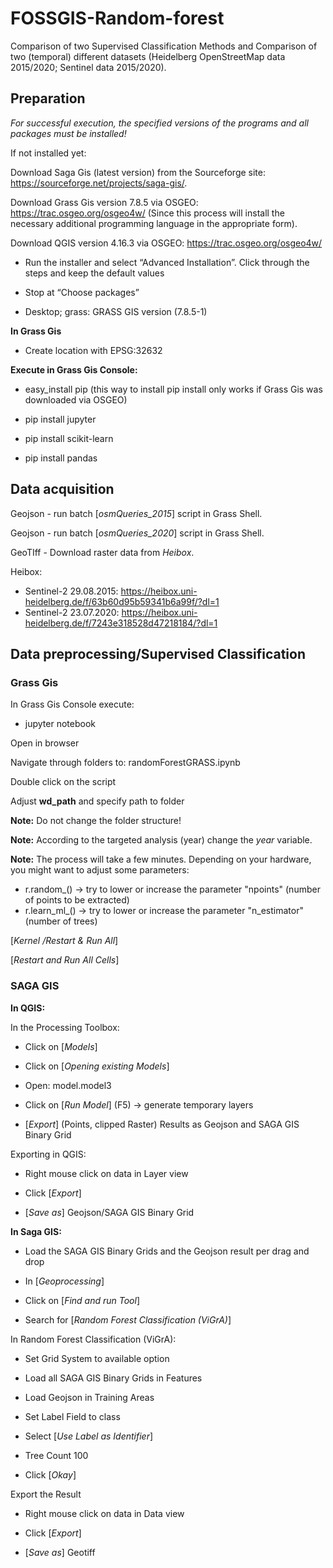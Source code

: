 # FOSSGIS-Random-forest
Comparison of two Supervised Classification Methods and Comparison of two (temporal) different datasets (Heidelberg OpenStreetMap data 2015/2020; Sentinel data 2015/2020).


<h2>Preparation</h2>

*For successful execution, the specified versions of the programs and all packages must be installed!*


If not installed yet:

Download Saga Gis (latest version) from the Sourceforge site: https://sourceforge.net/projects/saga-gis/.

Download Grass Gis version 7.8.5 via OSGEO: https://trac.osgeo.org/osgeo4w/ (Since this process will install the necessary additional programming language in the appropriate form). 

Download QGIS version 4.16.3 via OSGEO: https://trac.osgeo.org/osgeo4w/

- Run the installer and select “Advanced Installation”. Click through the steps and keep the default values

- Stop at “Choose packages”

- Desktop; grass: GRASS GIS version (7.8.5-1)

__In Grass Gis__

- Create location with EPSG:32632

__Execute in Grass Gis Console:__

- easy_install pip (this way to install pip install only works if Grass Gis was downloaded via OSGEO)

- pip install jupyter

- pip install scikit-learn

- pip install pandas


<h2>Data acquisition</h2>

Geojson   - run batch [*osmQueries_2015*] script in Grass Shell. 

Geojson   - run batch [*osmQueries_2020*] script in Grass Shell. 

GeoTIff - Download raster data from *Heibox*.  

Heibox: 
- Sentinel-2 29.08.2015: https://heibox.uni-heidelberg.de/f/63b60d95b59341b6a99f/?dl=1
- Sentinel-2 23.07.2020: https://heibox.uni-heidelberg.de/f/7243e318528d47218184/?dl=1

<h2>Data preprocessing/Supervised Classification</h2>

<h3>Grass Gis</h3>

In Grass Gis Console execute:

- jupyter notebook

Open in browser

Navigate through folders to: randomForestGRASS.ipynb

Double click on the script

Adjust __wd_path__ and specify path to folder

__Note:__ Do not change the folder structure!

__Note:__ According to the targeted analysis (year) change the *year* variable.

__Note:__ The process will take a few minutes. Depending on your hardware, you might want to adjust some parameters: 
- r.random_() -> try to lower or increase the parameter "npoints" (number of points to be extracted)
- r.learn_ml_() -> try to lower or increase the parameter "n_estimator" (number of trees)

[*Kernel /Restart & Run All*]

[*Restart and Run All Cells*]

<h3>SAGA GIS</h3>

__In QGIS:__

In the Processing Toolbox:

- Click on [*Models*]

- Click on [*Opening existing Models*] 

- Open: model.model3

- Click on [*Run Model*] (F5) -> generate temporary layers

- [*Export*] (Points, clipped Raster) Results as Geojson and SAGA GIS Binary Grid 
 
Exporting in QGIS:

- Right mouse click on data in Layer view  

- Click [*Export*] 

- [*Save as*] Geojson/SAGA GIS Binary Grid 

__In Saga GIS:__

- Load the SAGA GIS Binary Grids and the Geojson result per drag and drop

- In [*Geoprocessing*]  

- Click on [*Find and run Tool*] 

- Search for [*Random Forest Classification (ViGrA)*]

In Random Forest Classification (ViGrA):

- Set Grid System to available option

- Load all SAGA GIS Binary Grids in Features

- Load Geojson in Training Areas

- Set Label Field to class

- Select [*Use Label as Identifier*] 

- Tree Count 100

- Click [*Okay*]

Export the Result 

- Right mouse click on data in Data view  

- Click [*Export*] 

- [*Save as*] Geotiff 





